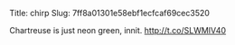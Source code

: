 Title: chirp
Slug: 7ff8a01301e58ebf1ecfcaf69cec3520

Chartreuse is just neon green, innit. <a href="http://t.co/SLWMIV40">http://t.co/SLWMIV40</a>
